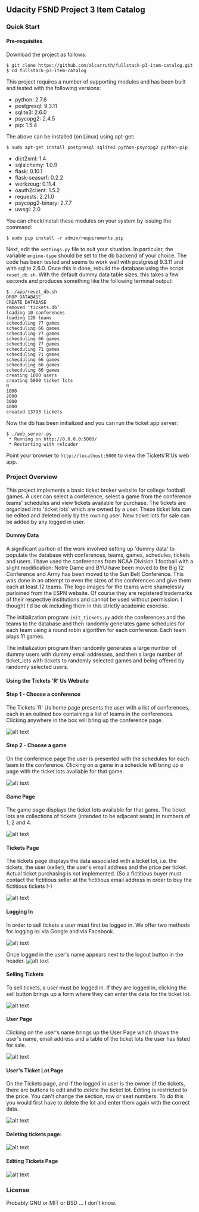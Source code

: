 ## Udacity FSND Project 3 Item Catalog

### Quick Start

#### Pre-requisites

Download the project as follows:

```
$ git clone https://github.com/alcarruth/fullstack-p3-item-catalog.git
$ cd fullstack-p3-item-catalog
```

This project requires a number of supporting modules and has been built
and tested with the following versions:

 - python: 2.7.6
 - postgresql: 9.3.11
 - sqlite3: 2.6.0
 - psycopg2: 2.4.5
 - pip: 1.5.4

The above can be installed (on Linux) using apt-get:

```
$ sudo apt-get install postgresql sqlite3 python-psycopg2 python-pip
```

 - dict2xml: 1.4
 - sqlalchemy: 1.0.9
 - flask: 0.10.1
 - flask-seasurf: 0.2.2
 - werkzeug: 0.11.4
 - oauth2client: 1.5.2
 - requests: 2.21.0
 - psycopg2-binary: 2.7.7
 - uwsgi: 2.0

You can check/install these modules on your system by issuing
the command:

```
$ sudo pip install -r admin/requirements.pip
```

Next, edit the `settings.py` file to suit your situation.  In particular, the
variable `engine-type` should be set to the db backend of your choice.
The code has been tested and seems to work well with postgresql 9.3.11
and with sqlite 2.6.0.  Once this is done,
rebuild the database using the script `reset_db.sh`.  With the default
dummy data table sizes, this takes a few seconds and produces
something like the following terminal output:

```
$ ./app/reset_db.sh 
DROP DATABASE
CREATE DATABASE
removed ‘tickets.db’
loading 10 conferences
loading 128 teams
schecduling 77 games
schecduling 66 games
schecduling 77 games
schecduling 66 games
schecduling 77 games
schecduling 71 games
schecduling 71 games
schecduling 66 games
schecduling 66 games
schecduling 66 games
creating 1000 users
creating 5000 ticket lots
0
1000
2000
3000
4000
created 13793 tickets
```

Now the db has been initialized and you can run the ticket app server:

```
$ ./web_server.py 
 * Running on http://0.0.0.0:5000/
 * Restarting with reloader
```

Point your browser to `http://localhost:5000` to view the Tickets'R'Us 
web app.


### Project Overview

This project implements a basic ticket broker website for college football games.
A user can select a conference, select a game from the conference teams' schedules
and view tickets available for purchase.  The tickets are organized into 'ticket lots'
which are owned by a user.  These ticket lots can be edited and deleted only by the
owning user.  New ticket lots for sale can be added by any logged in user.

#### Dummy Data

A significant portion of the work involved setting up 'dummy data' to populate
the database with conferences, teams, games, schedules, tickets and users.  I have
used the conferences from NCAA Division 1 football with a slight modification:
Notre Dame and BYU have been moved to the Big 12 Conference and Army has been
moved to the Sun Belt Conference.  This was done in an attempt to even the 
sizes of the conferences and give them each at least 12 teams.  The logo
images for the teams were shamelessly purloined from the ESPN website.  Of course
they are registered trademarks of their respective institutions and cannot
be used without permission.  I thought I'd be ok including them in this strictly
academic exercise.

The initialization program `init_tickets.py` adds the conferences and the
teams to the database and then randomly generates game schedules for each
team using a round robin algorithm for each conference.  Each team plays
11 games.

The initialization program then randomly generates a large number of dummy
users with dummy email addresses, and then a large number of ticket_lots
with tickets to randomly selected games and being offered by randomly selected
users.

#### Using the Tickets 'R' Us Website

#### Step 1 - Choose a conference

The Tickets 'R' Us home page presents the user with a list of conferences, each in 
an oulined box containing a list of teams in the conferences.  Clicking anywhere
in the box will bring up the conference page.

![alt text](https://raw.githubusercontent.com/alcarruth/fullstack-p3-item-catalog/tickets/admin/images/jpg/tickets_step1.jpg "main page")

#### Step 2 - Choose a game

On the conference page the user is presented with the schedules for each team in the 
conference.  Clicking on a game in a schedule will bring up a page with the ticket lots
available for that game.

![alt text](https://raw.githubusercontent.com/alcarruth/fullstack-p3-item-catalog/tickets/admin/images/jpg/step2.jpg "step 2")

#### Game Page

The game page displays the ticket lots available for that game.  The ticket lots are 
collections of tickets (intended to be adjacent seats) in numbers of 1, 2 and 4.


![alt text](https://raw.githubusercontent.com/alcarruth/fullstack-p3-item-catalog/tickets/admin/images/jpg/game_tickets.jpg "game tickets")

#### Tickets Page

The tickets page displays the data associated with a ticket lot, i.e. the tickets, the user (seller),
the user's email address and the price per ticket.  Actual ticket purchasing is not implemented.
(So a fictitious buyer must contact the fictitious seller at the fictitious email address in order
to buy the fictitious tickets !-)

![alt text](https://raw.githubusercontent.com/alcarruth/fullstack-p3-item-catalog/tickets/admin/images/jpg/ticket_lot.jpg "ticket lot")

#### Logging In

In order to sell tickets a user must first be logged in.  We offer two methods for logging in: via Google and via Facebook.

![alt text](https://raw.githubusercontent.com/alcarruth/fullstack-p3-item-catalog/tickets/admin/images/jpg/login.jpg "login")

Once logged in the user's name appears next to the logout button in the header.
![alt text](https://raw.githubusercontent.com/alcarruth/fullstack-p3-item-catalog/tickets/admin/images/jpg/logged_in.jpg "logged in")

#### Selling Tickets

To sell tickets, a user must be logged in.  If they are logged in, clicking the sell button brings up a form
where they can enter the data for the ticket lot.

![alt text](https://raw.githubusercontent.com/alcarruth/fullstack-p3-item-catalog/tickets/admin/images/jpg/sell_tickets.jpg "sell tickets")

#### User Page

Clicking on the user's name brings up the User Page which shows the user's name, email address and a table
of the ticket lots the user has listed for sale.

![alt text](https://raw.githubusercontent.com/alcarruth/fullstack-p3-item-catalog/tickets/admin/images/jpg/my_tickets.jpg "my tickets")

#### User's Ticket Lot Page

On the Tickets page, and if the logged in user is the owner of the tickets, there are buttons to edit 
and to delete the ticket lot.  Editing is restricted to the price.  You can't change the section, row or seat numbers.
To do this you would first have to delete the lot and enter them again with the correct data.

![alt text](https://raw.githubusercontent.com/alcarruth/fullstack-p3-item-catalog/tickets/admin/images/jpg/my_ticket_lot.jpg "my ticket lot")

#### Deleting tickets page:
![alt text](https://raw.githubusercontent.com/alcarruth/fullstack-p3-item-catalog/tickets/admin/images/jpg/delete_tickets.jpg "delete tickets")

#### Editing Tickets Page
![alt text](https://raw.githubusercontent.com/alcarruth/fullstack-p3-item-catalog/tickets/admin/images/jpg/edit_tickets.jpg "edit tickets")



### License

Probably GNU or MIT or BSD ... I don't know.

